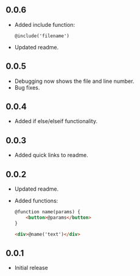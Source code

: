 ## 0.0.6

- Added include function:
	```
	@include('filename')
	```
- Updated readme.

## 0.0.5

- Debugging now shows the file and line number.
- Bug fixes.

## 0.0.4

- Added if else/elseif functionality.

## 0.0.3

- Added quick links to readme.

## 0.0.2

- Updated readme.
- Added functions:

	```html
	@function name(params) {
		<button>@params</button>
	}

	<div>@name('text')</div>
	```

## 0.0.1

- Initial release